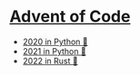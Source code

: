 # [Advent of Code](https://adventofcode.com/)

* [2020 in Python 🐍](aoc-2020)
* [2021 in Python 🐍](aoc-2021)
* [2022 in Rust 🦀](aoc-2022)
